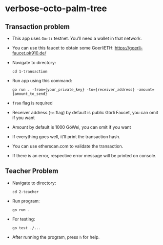 # verbose-octo-palm-tree

## Transaction problem

- This app uses `Görli` testnet. You'll need a wallet in that network.

- You can use this faucet to obtain some GoerliETH: https://goerli-faucet.pk910.de/

- Navigate to directory:

  `cd 1-transaction`

- Run app using this command:

  `go run . -from={your_private_key} -to={receiver_address} -amount={amount_to_send}`

- `from` flag is required
- Receiver address (`to` flag) by default is public Görli Faucet, you can omit if you want
- Amount by default is 1000 GöWei, you can omit if you want
- If everything goes well, it'll print the transaction hash.
- You can use etherscan.com to validate the transaction.
- If there is an error, respective error message will be printed on console.

## Teacher Problem

- Navigate to directory:

  `cd 2-teacher`

- Run program:

  `go run .`

- For testing:

  `go test ./...`

- After running the program, press `h` for help.
